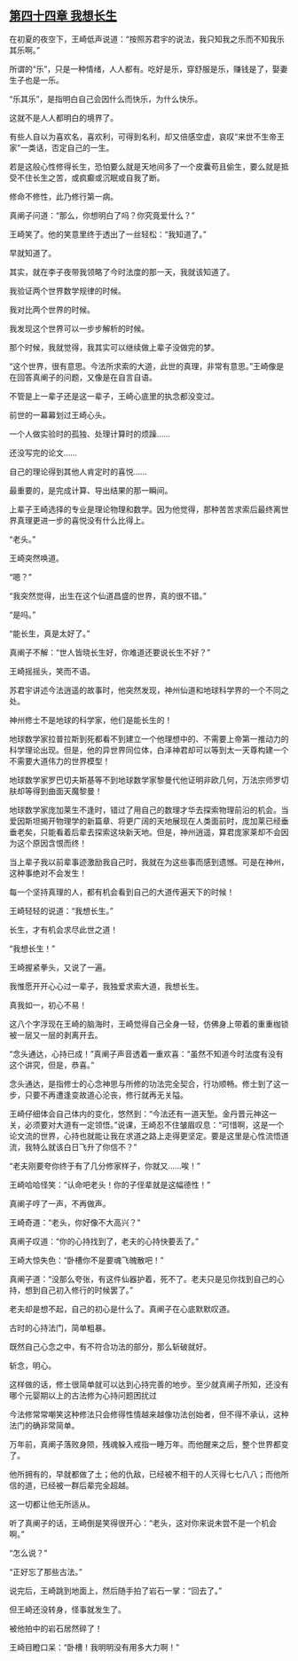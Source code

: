 ## [第四十四章 我想长生](https://www.xxbiquge.com/11_11207/5463467.html)


  在初夏的夜空下，王崎低声说道：“按照苏君宇的说法，我只知我之乐而不知我乐其乐啊。”

  所谓的“乐”，只是一种情绪，人人都有。吃好是乐，穿舒服是乐，赚钱是了，娶妻生子也是一乐。

  “乐其乐”，是指明白自己会因什么而快乐，为什么快乐。

  这就不是人人都明白的境界了。

  有些人自以为喜欢名，喜欢利，可得到名利，却又倍感空虚，哀叹“来世不生帝王家”一类话，否定自己的一生。

  若是这般心性修得长生，恐怕要么就是天地间多了一个皮囊苟且偷生，要么就是抵受不住长生之苦，或疯癫或沉眠或自我了断。

  修命不修性，此乃修行第一病。

  真阐子问道：“那么，你想明白了吗？你究竟爱什么？”

  王崎笑了。他的笑意里终于透出了一丝轻松：“我知道了。”

  早就知道了。

  其实，就在李子夜带我领略了今时法度的那一天，我就该知道了。

  我验证两个世界数学规律的时候。

  我对比两个世界的时候。

  我发现这个世界可以一步步解析的时候。

  那个时候，我就觉得，我其实可以继续做上辈子没做完的梦。

  “这个世界，很有意思。今法所求索的大道，此世的真理，非常有意思。”王崎像是在回答真阐子的问题，又像是在自言自语。

  不管是上一辈子还是这一辈子，王崎心底里的执念都没变过。

  前世的一幕幕划过王崎心头。

  一个人做实验时的孤独、处理计算时的烦躁……

  还没写完的论文……

  自己的理论得到其他人肯定时的喜悦……

  最重要的，是完成计算、导出结果的那一瞬间。

  上辈子王崎选择的专业是理论物理和数学。因为他觉得，那种苦苦求索后最终离世界真理更进一步的喜悦没有什么比得上。

  “老头。”

  王崎突然唤道。

  “嗯？”

  “我突然觉得，出生在这个仙道昌盛的世界，真的很不错。”

  “是吗。”

  “能长生，真是太好了。”

  真阐子不解：“世人皆晓长生好，你难道还要说长生不好？”

  王崎摇摇头，笑而不语。

  苏君宇讲述今法逍遥的故事时，他突然发现，神州仙道和地球科学界的一个不同之处。

  神州修士不是地球的科学家，他们是能长生的！

  地球数学家拉普拉斯到死都看不到建立一个他理想中的、不需要上帝第一推动力的科学理论出现。但是，他的异世界同位体，白泽神君却可以等到太一天尊构建一个不需要大道伟力的世界模型！

  地球数学家罗巴切夫斯基等不到地球数学家黎曼代他证明非欧几何，万法宗师罗切肤却等得到曲面天魔黎曼！

  地球数学家庞加莱生不逢时，错过了用自己的数理才华去探索物理前沿的机会。当爱因斯坦揭开物理学的新篇章、将更广阔的天地展现在人类面前时，庞加莱已经垂垂老矣，只能看着后辈去探索这块新天地。但是，神州逍遥，算君庞家莱却不会因为这个原因含恨而终！

  当上辈子我以前辈事迹激励我自己时，我就在为这些事而感到遗憾。可是在神州，这种事绝对不会发生！

  每一个坚持真理的人，都有机会看到自己的大道传遍天下的时候！

  王崎轻轻的说道：“我想长生。”

  长生，才有机会求尽此世之道！

  “我想长生！”

  王崎握紧拳头，又说了一遍。

  我惟愿开开心心过一辈子，我独爱求索大道，我想长生。

  真我如一，初心不易！

  这八个字浮现在王崎的脑海时，王崎觉得自己全身一轻，仿佛身上带着的重重枷锁被一层又一层的剥离开去。

  “念头通达，心持已成！”真阐子声音透着一重欢喜：“虽然不知道今时法度有没有这个讲究，但是，恭喜。”

  念头通达，是指修士的心念神思与所修的功法完全契合，行功顺畅。修士到了这一步，只要不再遭逢变故道心沦丧，修行就再无关隘。

  王崎仔细体会自己体内的变化，悠然到：“今法还有一道天堑。金丹晋元神这一关，必须要对大道有一定领悟。”说课，王崎忍不住皱眉叹息：“可惜啊，这是一个论文流的世界，心持也就能让我在求道之路上走得更坚定。要是这里是心性流悟道流，我特么就该白日飞升了你信不？”

  “老夫刚要夸你终于有了几分修家样子，你就又……唉！”

  王崎哈哈怪笑：“认命吧老头！你的子侄辈就是这幅德性！”

  真阐子哼了一声，不再做声。

  王崎奇道：“老头，你好像不大高兴？”

  真阐子叹道：“你的心持找到了，老夫的心持快要丢了。”

  王崎大惊失色：“卧槽你不是要魂飞魄散吧！”

  真阐子道：“没那么夸张，有这件仙器护着，死不了。老夫只是见你找到自己的心持，想到自己初入修行的时候罢了。”

  老夫却是想不起，自己的初心是什么了。真阐子在心底默默叹道。

  古时的心持法门，简单粗暴。

  既然自己心念之中，有不符合功法的部分，那么斩破就好。

  斩念，明心。

  这样做的话，修士很简单就可以达到心持完善的地步。至少就真阐子所知，还没有哪个元婴期以上的古法修为心持问题困扰过

  今法修常常嘲笑这种修法只会修得性情越来越像功法创始者，但不得不承认，这种法门的确非常简单。

  万年前，真阐子落败身陨，残魂躲入戒指一睡万年。而他醒来之后，整个世界都变了。

  他所拥有的，早就都做了土；他的仇敌，已经被不相干的人灭得七七八八；而他所信的道，已经被一群后辈完全超越。

  这一切都让他无所适从。

  听了真阐子的话，王崎倒是笑得很开心：“老头，这对你来说未尝不是一个机会啊。”

  “怎么说？”

  “正好忘了那些古法。”

  说完后，王崎跳到地面上，然后随手拍了岩石一掌：“回去了。”

  但王崎还没转身，怪事就发生了。

  被他拍中的岩石居然碎了！

  王崎目瞪口呆：“卧槽！我明明没有用多大力啊！”

